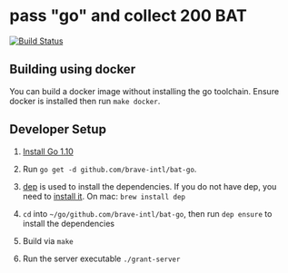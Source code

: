 # pass "go" and collect 200 BAT

[![Build
Status](https://travis-ci.org/brave-intl/bat-go.svg?branch=master)](https://travis-ci.org/brave-intl/bat-go)

## Building using docker

You can build a docker image without installing the go toolchain. Ensure docker
is installed then run `make docker`.

## Developer Setup

1. [Install Go 1.10](https://golang.org/doc/install)

2. Run `go get -d github.com/brave-intl/bat-go`. 

3. [dep](https://github.com/golang/dep) is used to install the dependencies.  If you do not have dep, you need to [install it](https://github.com/golang/dep#setup). On mac:
`brew install dep`

4. `cd` into `~/go/github.com/brave-intl/bat-go`, then run `dep ensure` to install the dependencies

5. Build via `make`

6. Run the server executable `./grant-server`
